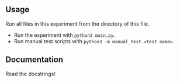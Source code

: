 Usage
-
Run all files in this experiment from the directory of this file.
- Run the experiment with `python3 main.py`.
- Run manual test scripts with `python3 -m manual_test.<test name>`.

Documentation
-
Read the docstrings!
